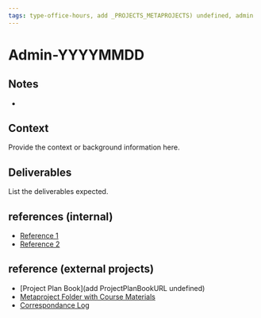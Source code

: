 ```yaml
---
tags: type-office-hours, add _PROJECTS_METAPROJECTS) undefined, admin
---
```


# Admin-YYYYMMDD

## Notes
* 

## Context
Provide the context or background information here.

## Deliverables
List the deliverables expected.

## references (internal)
- [Reference 1](URL1)
- [Reference 2](URL2)

## reference (external projects)
* [Project Plan Book](add ProjectPlanBookURL undefined)
* [Metaproject Folder with Course Materials](https://drive.google.com/drive/folders/18aidMt8hgpy_9TEMh0WCbgH5rjgXgZX9?usp=drive_link)
* [Correspondance Log](https://drive.google.com/drive/folders/1Qk58rvCENAuh3V5UQCZ0Na0c6P2NhIDx?usp=drive_link)

